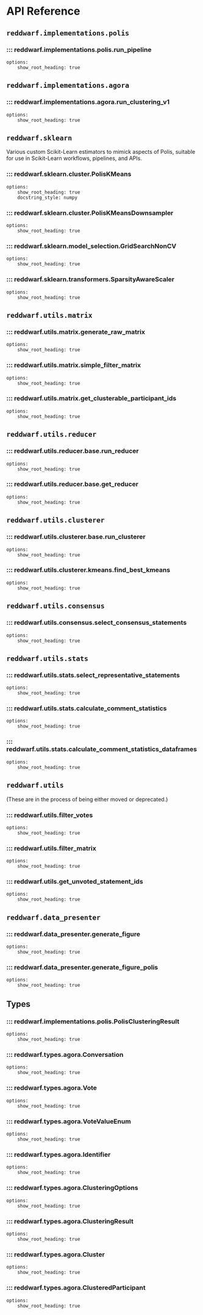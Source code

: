 # API Reference


## `reddwarf.implementations.polis`

### ::: reddwarf.implementations.polis.run_pipeline
    options:
        show_root_heading: true

## `reddwarf.implementations.agora`

### ::: reddwarf.implementations.agora.run_clustering_v1
    options:
        show_root_heading: true

## `reddwarf.sklearn`

Various custom Scikit-Learn estimators to mimick aspects of Polis, suitable for
use in Scikit-Learn workflows, pipelines, and APIs.

### ::: reddwarf.sklearn.cluster.PolisKMeans
    options:
        show_root_heading: true
        docstring_style: numpy

### ::: reddwarf.sklearn.cluster.PolisKMeansDownsampler
    options:
        show_root_heading: true

### ::: reddwarf.sklearn.model_selection.GridSearchNonCV
    options:
        show_root_heading: true

### ::: reddwarf.sklearn.transformers.SparsityAwareScaler
    options:
        show_root_heading: true

## `reddwarf.utils.matrix`

### ::: reddwarf.utils.matrix.generate_raw_matrix
    options:
        show_root_heading: true

### ::: reddwarf.utils.matrix.simple_filter_matrix
    options:
        show_root_heading: true

### ::: reddwarf.utils.matrix.get_clusterable_participant_ids
    options:
        show_root_heading: true

## `reddwarf.utils.reducer`

### ::: reddwarf.utils.reducer.base.run_reducer
    options:
        show_root_heading: true

### ::: reddwarf.utils.reducer.base.get_reducer
    options:
        show_root_heading: true

## `reddwarf.utils.clusterer`

### ::: reddwarf.utils.clusterer.base.run_clusterer
    options:
        show_root_heading: true

### ::: reddwarf.utils.clusterer.kmeans.find_best_kmeans
    options:
        show_root_heading: true

## `reddwarf.utils.consensus`

### ::: reddwarf.utils.consensus.select_consensus_statements
    options:
        show_root_heading: true

## `reddwarf.utils.stats`

### ::: reddwarf.utils.stats.select_representative_statements
    options:
        show_root_heading: true

### ::: reddwarf.utils.stats.calculate_comment_statistics
    options:
        show_root_heading: true

### ::: reddwarf.utils.stats.calculate_comment_statistics_dataframes
    options:
        show_root_heading: true

## `reddwarf.utils`

(These are in the process of being either moved or deprecated.)

### ::: reddwarf.utils.filter_votes
    options:
        show_root_heading: true

### ::: reddwarf.utils.filter_matrix
    options:
        show_root_heading: true

### ::: reddwarf.utils.get_unvoted_statement_ids
    options:
        show_root_heading: true

## `reddwarf.data_presenter`

### ::: reddwarf.data_presenter.generate_figure
    options:
        show_root_heading: true

### ::: reddwarf.data_presenter.generate_figure_polis
    options:
        show_root_heading: true


## Types

### ::: reddwarf.implementations.polis.PolisClusteringResult
    options:
        show_root_heading: true

### ::: reddwarf.types.agora.Conversation
    options:
        show_root_heading: true

### ::: reddwarf.types.agora.Vote
    options:
        show_root_heading: true

### ::: reddwarf.types.agora.VoteValueEnum
    options:
        show_root_heading: true

### ::: reddwarf.types.agora.Identifier
    options:
        show_root_heading: true

### ::: reddwarf.types.agora.ClusteringOptions
    options:
        show_root_heading: true

### ::: reddwarf.types.agora.ClusteringResult
    options:
        show_root_heading: true

### ::: reddwarf.types.agora.Cluster
    options:
        show_root_heading: true

### ::: reddwarf.types.agora.ClusteredParticipant
    options:
        show_root_heading: true

